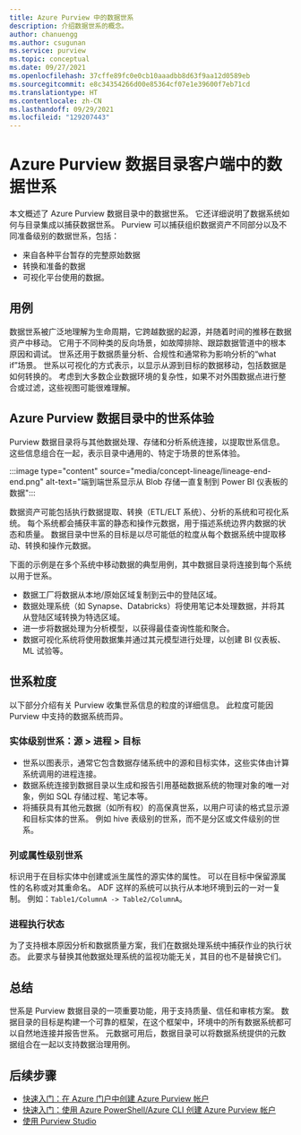 ```yaml
---
title: Azure Purview 中的数据世系
description: 介绍数据世系的概念。
author: chanuengg
ms.author: csugunan
ms.service: purview
ms.topic: conceptual
ms.date: 09/27/2021
ms.openlocfilehash: 37cffe89fc0e0cb10aaadbb8d63f9aa12d0589eb
ms.sourcegitcommit: e8c34354266d00e85364cf07e1e39600f7eb71cd
ms.translationtype: HT
ms.contentlocale: zh-CN
ms.lasthandoff: 09/29/2021
ms.locfileid: "129207443"
---
```

# <a name="data-lineage-in-azure-purview-data-catalog-client"></a>Azure Purview 数据目录客户端中的数据世系

本文概述了 Azure Purview 数据目录中的数据世系。 它还详细说明了数据系统如何与目录集成以捕获数据世系。 Purview 可以捕获组织数据资产不同部分以及不同准备级别的数据世系，包括：

- 来自各种平台暂存的完整原始数据
- 转换和准备的数据
- 可视化平台使用的数据。

## <a name="use-cases"></a>用例

数据世系被广泛地理解为生命周期，它跨越数据的起源，并随着时间的推移在数据资产中移动。 它用于不同种类的反向场景，如故障排除、跟踪数据管道中的根本原因和调试。 世系还用于数据质量分析、合规性和通常称为影响分析的“what if”场景。 世系以可视化的方式表示，以显示从源到目标的数据移动，包括数据是如何转换的。 考虑到大多数企业数据环境的复杂性，如果不对外围数据点进行整合或过滤，这些视图可能很难理解。

## <a name="lineage-experience-in-azure-purview-data-catalog"></a>Azure Purview 数据目录中的世系体验

Purview 数据目录将与其他数据处理、存储和分析系统连接，以提取世系信息。 这些信息组合在一起，表示目录中通用的、特定于场景的世系体验。

:::image type="content" source="media/concept-lineage/lineage-end-end.png" alt-text="端到端世系显示从 Blob 存储一直复制到 Power BI 仪表板的数据":::

数据资产可能包括执行数据提取、转换（ETL/ELT 系统）、分析的系统和可视化系统。 每个系统都会捕获丰富的静态和操作元数据，用于描述系统边界内数据的状态和质量。 数据目录中世系的目标是以尽可能低的粒度从每个数据系统中提取移动、转换和操作元数据。

下面的示例是在多个系统中移动数据的典型用例，其中数据目录将连接到每个系统以用于世系。

- 数据工厂将数据从本地/原始区域复制到云中的登陆区域。 
- 数据处理系统（如 Synapse、Databricks）将使用笔记本处理数据，并将其从登陆区域转换为特选区域。
- 进一步将数据处理为分析模型，以获得最佳查询性能和聚合。 
- 数据可视化系统将使用数据集并通过其元模型进行处理，以创建 BI 仪表板、ML 试验等。

## <a name="lineage-granularity"></a>世系粒度

以下部分介绍有关 Purview 收集世系信息的粒度的详细信息。 此粒度可能因 Purview 中支持的数据系统而异。

### <a name="entity-level-lineage-sources--process--targets"></a>实体级别世系：源 > 进程 > 目标 

- 世系以图表示，通常它包含数据存储系统中的源和目标实体，这些实体由计算系统调用的进程连接。 
- 数据系统连接到数据目录以生成和报告引用基础数据系统的物理对象的唯一对象，例如 SQL 存储过程、笔记本等。
- 将捕获具有其他元数据（如所有权）的高保真世系，以用户可读的格式显示源和目标实体的世系。 例如 hive 表级别的世系，而不是分区或文件级别的世系。

### <a name="column-or-attribute-level-lineage"></a>列或属性级别世系

标识用于在目标实体中创建或派生属性的源实体的属性。 可以在目标中保留源属性的名称或对其重命名。 ADF 这样的系统可以执行从本地环境到云的一对一复制。 例如：`Table1/ColumnA -> Table2/ColumnA`。

### <a name="process-execution-status"></a>进程执行状态

为了支持根本原因分析和数据质量方案，我们在数据处理系统中捕获作业的执行状态。 此要求与替换其他数据处理系统的监视功能无关，其目的也不是替换它们。 

## <a name="summary"></a>总结

世系是 Purview 数据目录的一项重要功能，用于支持质量、信任和审核方案。 数据目录的目标是构建一个可靠的框架，在这个框架中，环境中的所有数据系统都可以自然地连接并报告世系。 元数据可用后，数据目录可以将数据系统提供的元数据组合在一起以支持数据治理用例。

## <a name="next-steps"></a>后续步骤

* [快速入门：在 Azure 门户中创建 Azure Purview 帐户](create-catalog-portal.md)
* [快速入门：使用 Azure PowerShell/Azure CLI 创建 Azure Purview 帐户](create-catalog-powershell.md)
* [使用 Purview Studio](use-purview-studio.md)
